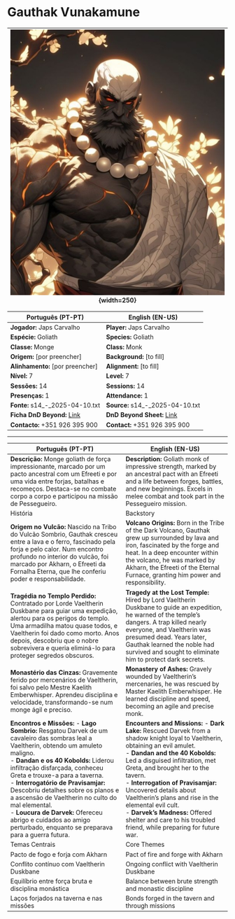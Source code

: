# Gauthak Vunakamune


| ![pc_gauthak_vunakamune](pc_gauthak_vunakamune.jpeg){width=250} |
| --------------------------------------------------------------- |


| **Português (PT-PT)** | **English (EN-US)** |
|---|---|
| **Jogador:** Japs Carvalho | **Player:** Japs Carvalho |
| **Espécie:** Goliath | **Species:** Goliath |
| **Classe:** Monge | **Class:** Monk |
| **Origem:** [por preencher] | **Background:** [to fill] |
| **Alinhamento:** [por preencher] | **Alignment:** [to fill] |
| **Nível:** 7 | **Level:** 7 |
| **Sessões:** 14 | **Sessions:** 14 |
| **Presenças:** 1 | **Attendance:** 1 |
| **Fonte:** s14_-_2025-04-10.txt | **Source:** s14_-_2025-04-10.txt |
| **Ficha DnD Beyond:** [Link](https://www.dndbeyond.com/characters/138748528) | **DnD Beyond Sheet:** [Link](https://www.dndbeyond.com/characters/138748528) |
| **Contacto:** +351 926 395 900 | **Contact:** +351 926 395 900 |

---

| **Português (PT-PT)** | **English (EN-US)** |
|---|---|
| **Descrição:** Monge goliath de força impressionante, marcado por um pacto ancestral com um Efreeti e por uma vida entre forjas, batalhas e recomeços. Destaca-se no combate corpo a corpo e participou na missão de Pessegueiro. | **Description:** Goliath monk of impressive strength, marked by an ancestral pact with an Efreeti and a life between forges, battles, and new beginnings. Excels in melee combat and took part in the Pessegueiro mission. |
|História | Backstory|
| **Origem no Vulcão:** Nascido na Tribo do Vulcão Sombrio, Gauthak cresceu entre a lava e o ferro, fascinado pela forja e pelo calor. Num encontro profundo no interior do vulcão, foi marcado por Akharn, o Efreeti da Fornalha Eterna, que lhe conferiu poder e responsabilidade. | **Volcano Origins:** Born in the Tribe of the Dark Volcano, Gauthak grew up surrounded by lava and iron, fascinated by the forge and heat. In a deep encounter within the volcano, he was marked by Akharn, the Efreeti of the Eternal Furnace, granting him power and responsibility. |
| **Tragédia no Templo Perdido:** Contratado por Lorde Vaeltherin Duskbane para guiar uma expedição, alertou para os perigos do templo. Uma armadilha matou quase todos, e Vaeltherin foi dado como morto. Anos depois, descobriu que o nobre sobrevivera e queria eliminá-lo para proteger segredos obscuros. | **Tragedy at the Lost Temple:** Hired by Lord Vaeltherin Duskbane to guide an expedition, he warned of the temple’s dangers. A trap killed nearly everyone, and Vaeltherin was presumed dead. Years later, Gauthak learned the noble had survived and sought to eliminate him to protect dark secrets. |
| **Monastério das Cinzas:** Gravemente ferido por mercenários de Vaeltherin, foi salvo pelo Mestre Kaelith Emberwhisper. Aprendeu disciplina e velocidade, transformando-se num monge ágil e preciso. | **Monastery of Ashes:** Gravely wounded by Vaeltherin’s mercenaries, he was rescued by Master Kaelith Emberwhisper. He learned discipline and speed, becoming an agile and precise monk. |
| **Encontros e Missões:** - **Lago Sombrio:** Resgatou Darvek de um cavaleiro das sombras leal a Vaeltherin, obtendo um amuleto maligno.<br>- **Dandan e os 40 Kobolds:** Liderou infiltração disfarçada, conheceu Greta e trouxe-a para a taverna.<br>- **Interrogatório de Pravisamjar:** Descobriu detalhes sobre os planos e a ascensão de Vaeltherin no culto do mal elemental.<br>- **Loucura de Darvek:** Ofereceu abrigo e cuidados ao amigo perturbado, enquanto se preparava para a guerra futura. | **Encounters and Missions:** - **Dark Lake:** Rescued Darvek from a shadow knight loyal to Vaeltherin, obtaining an evil amulet.<br>- **Dandan and the 40 Kobolds:** Led a disguised infiltration, met Greta, and brought her to the tavern.<br>- **Interrogation of Pravisamjar:** Uncovered details about Vaeltherin’s plans and rise in the elemental evil cult.<br>- **Darvek’s Madness:** Offered shelter and care to his troubled friend, while preparing for future war. |
|Temas Centrais | Core Themes |
| Pacto de fogo e forja com Akharn | Pact of fire and forge with Akharn |
| Conflito contínuo com Vaeltherin Duskbane | Ongoing conflict with Vaeltherin Duskbane |
| Equilíbrio entre força bruta e disciplina monástica | Balance between brute strength and monastic discipline |
| Laços forjados na taverna e nas missões | Bonds forged in the tavern and through missions |
